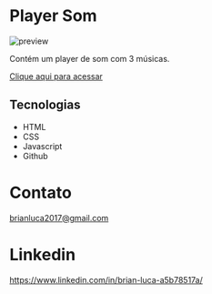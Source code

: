 # Player Som
![preview](./player.png)

Contém um player de som com 3 músicas. 

 [Clique aqui para acessar](https://brianluca99.github.io/Player-Som/)

## Tecnologias
- HTML 
- CSS
- Javascript
- Github 

# Contato 
brianluca2017@gmail.com 

# Linkedin
https://www.linkedin.com/in/brian-luca-a5b78517a/
